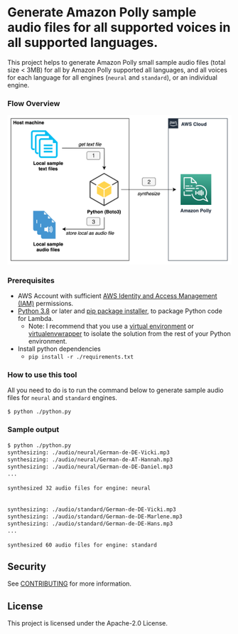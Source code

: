 # Generate Amazon Polly sample audio files for all supported voices in all supported languages.

This project helps to generate Amazon Polly small sample audio files (total size < 3MB)
for all by Amazon Polly supported all languages, and all voices for each language for all engines (`neural` and `standard`),
or an individual engine.


### Flow Overview

![AmazonPollyFlow](images/AmazonPollyFlow.png)

### Prerequisites
- AWS Account with sufficient [AWS Identity and Access Management (IAM)](https://aws.amazon.com/iam/) permissions.
- [Python 3.8](https://www.python.org/downloads/) or later and
  [pip package installer](https://pip.pypa.io/en/stable/), to package Python code for Lambda.
    - Note: I recommend that you use a
      [virtual environment](https://packaging.python.org/guides/installing-using-pip-and-virtual-environments/) or
      [virtualenvwrapper](https://virtualenvwrapper.readthedocs.io/en/latest/)
      to isolate the solution from the rest of your Python environment.
- Install python dependencies
    - `pip install -r ./requirements.txt`


### How to use this tool
All you need to do is to run the command below to generate sample audio files for `neural` and `standard` engines.

```shell
$ python ./python.py
```

### Sample output
```shell
$ python ./python.py
synthesizing: ./audio/neural/German-de-DE-Vicki.mp3
synthesizing: ./audio/neural/German-de-AT-Hannah.mp3
synthesizing: ./audio/neural/German-de-DE-Daniel.mp3
...

synthesized 32 audio files for engine: neural


synthesizing: ./audio/standard/German-de-DE-Vicki.mp3
synthesizing: ./audio/standard/German-de-DE-Marlene.mp3
synthesizing: ./audio/standard/German-de-DE-Hans.mp3
...

synthesized 60 audio files for engine: standard
```


## Security

See [CONTRIBUTING](CONTRIBUTING.md#security-issue-notifications) for more information.

## License

This project is licensed under the Apache-2.0 License.

